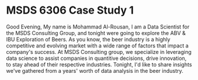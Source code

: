 # MSDS 6306 Case Study 1
Good Evening, 
My name is Mohammad Al-Rousan, I am a Data Scientist for the MSDS Consulting Group, and tonight were going to explore the ABV & IBU Exploration of Beers. As you know, the beer industry is a highly competitive and evolving market with a wide range of factors that impact a company's success. At MSDS Consulting group, we specialize in leveraging data science to assist companies in quantitive decisions, drive innovation, to stay ahead of their respective industries. Tonight, I'd like to share insights we've gathered from a years' worth of data analysis in the beer industry. 

